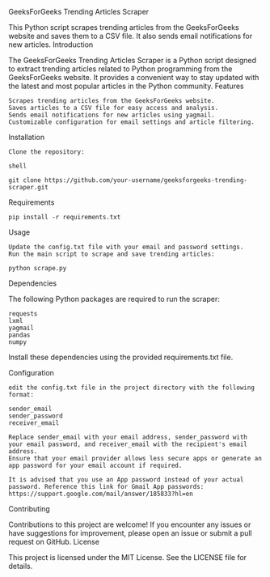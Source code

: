 GeeksForGeeks Trending Articles Scraper

This Python script scrapes trending articles from the GeeksForGeeks website and saves them to a CSV file. It also sends email notifications for new articles.
Introduction

The GeeksForGeeks Trending Articles Scraper is a Python script designed to extract trending articles related to Python programming from the GeeksForGeeks website. It provides a convenient way to stay updated with the latest and most popular articles in the Python community.
Features

    Scrapes trending articles from the GeeksForGeeks website.
    Saves articles to a CSV file for easy access and analysis.
    Sends email notifications for new articles using yagmail.
    Customizable configuration for email settings and article filtering.

Installation

    Clone the repository:

    shell

    git clone https://github.com/your-username/geeksforgeeks-trending-scraper.git


Requirements

    pip install -r requirements.txt

Usage

    Update the config.txt file with your email and password settings.
    Run the main script to scrape and save trending articles:

    python scrape.py

Dependencies

The following Python packages are required to run the scraper:

    requests
    lxml
    yagmail
    pandas
    numpy

  Install these dependencies using the provided requirements.txt file.

Configuration

    edit the config.txt file in the project directory with the following format:

    sender_email
    sender_password
    receiver_email

    Replace sender_email with your email address, sender_password with your email password, and receiver_email with the recipient's email address.
    Ensure that your email provider allows less secure apps or generate an app password for your email account if required.
    
    It is advised that you use an App password instead of your actual password. Reference this link for Gmail App passwords:
    https://support.google.com/mail/answer/185833?hl=en

Contributing

Contributions to this project are welcome! If you encounter any issues or have suggestions for improvement, please open an issue or submit a pull request on GitHub.
License

This project is licensed under the MIT License. See the LICENSE file for details.
